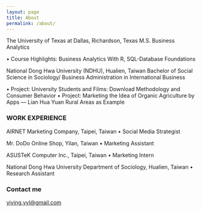 ```yaml
---
layout: page
title: About
permalink: /about/
---
```


The University of Texas at Dallas, Richardson, Texas <blank>
M.S. Business Analytics

• Course Highlights: Business Analytics With R, SQL-Database Foundations

National Dong Hwa University (NDHU), Hualien, Taiwan
Bachelor of Social Science in Sociology/ Business Administration in International Business

• Project: University Students and Films: Download Methodology and Consumer Behavior
• Project: Marketing the Idea of Organic Agriculture by Apps — Lian Hua Yuan Rural Areas as Example

### WORK EXPERIENCE

AIRNET Marketing Company, Taipei, Taiwan 
<blank>• Social Media Strategist

Mr. DoDo Online Shop, Yilan, Taiwan
<blank>• Marketing Assistant

ASUSTeK Computer Inc., Taipei, Taiwan
<blank>• Marketing Intern

National Dong Hwa University Department of Sociology, Hualien, Taiwan
<blank>• Research Assistant

### Contact me

[yiying.yyl@gmail.com](mailto:email@domain.com)
